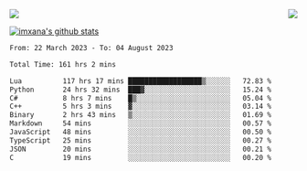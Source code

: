<p>
  <a href="https://count.getloli.com/"><img src="https://count.getloli.com/get/@xana.readme?theme=moebooru-h"></a>
  <img src="https://weather-icon.journeyad.repl.co/@hangzhou?v=1" align="right">
</p>


<a href="https://github.com/imxana"><img align="center" src="https://github-readme-stats.vercel.app/api?username=imxana&show_icons=true&include_all_commits=true&hide_border=tru&custom_title=imxana%27s%20Github%20Stats" alt="imxana's github stats" /></a> 

<!--START_SECTION:waka-->

```txt
From: 22 March 2023 - To: 04 August 2023

Total Time: 161 hrs 2 mins

Lua          117 hrs 17 mins ██████████████████▒░░░░░░   72.83 %
Python       24 hrs 32 mins  ███▓░░░░░░░░░░░░░░░░░░░░░   15.24 %
C#           8 hrs 7 mins    █▒░░░░░░░░░░░░░░░░░░░░░░░   05.04 %
C++          5 hrs 3 mins    ▓░░░░░░░░░░░░░░░░░░░░░░░░   03.14 %
Binary       2 hrs 43 mins   ▒░░░░░░░░░░░░░░░░░░░░░░░░   01.69 %
Markdown     54 mins         ░░░░░░░░░░░░░░░░░░░░░░░░░   00.57 %
JavaScript   48 mins         ░░░░░░░░░░░░░░░░░░░░░░░░░   00.50 %
TypeScript   25 mins         ░░░░░░░░░░░░░░░░░░░░░░░░░   00.27 %
JSON         20 mins         ░░░░░░░░░░░░░░░░░░░░░░░░░   00.21 %
C            19 mins         ░░░░░░░░░░░░░░░░░░░░░░░░░   00.20 %
```

<!--END_SECTION:waka-->
